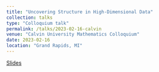 ```yaml
---
title: "Uncovering Structure in High-Dimensional Data"
collection: talks
type: "Colloquium talk"
permalink: /talks/2023-02-16-calvin
venue: "Calvin University Mathematics Colloquium"
date: 2023-02-16
location: "Grand Rapids, MI"
---
```


[Slides](/files/Calvin_2023.pdf)
